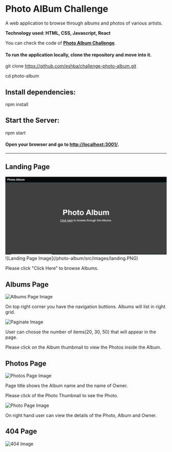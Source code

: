 
# Photo AlBum Challenge

A web application to browse through albums and photos of various artists.

**Technology used: HTML, CSS, Javascript, React**

You can check the code of **[Photo Album Challenge](https://github.com/eshba/challenge-photo-album)**.

#### To run the application locally, clone the repository and move into it.

git clone https://github.com/eshba/challenge-photo-album.git

cd photo-album

## Install dependencies:

npm install

## Start the Server:

npm start

#### Open your browser and go to **<http://localhost:3001/>**.

---

## Landing Page

<img src="./src/images/landing.PNG" alt="Landing Page Image" />
![Landing Page Image](/photo-album/src/images/landing.PNG)

Please click "Click Here" to browse Albums.

## Albums Page

![Albums Page Image](/photo-album/src/images/Albums.PNG)

On top right corner you have the navigation buttions. Albums will list in right grid.

![Paginate Image](/photo-album/src/images/Pagination.PNG)

User can chosse the number of items(20, 30, 50) that will appear in the page.

Please click on the Album thumbmail to view the Photos inside the Album.

## Photos Page

![Photos Page Image](/photo-album/src/images/Photos.PNG)

Page title shows the Album name and the name of Owner.

Please click of the Photo Thumbnail to see the Photo.

![Photo Page Image](/photo-album/src/images/Photo.PNG)

On right hand user can view the details of the Photo, Album and Owner.

## 404 Page

![404 Image](/photo-album/src/images/404.PNG)